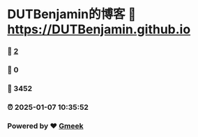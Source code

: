 # DUTBenjamin的博客 :link: https://DUTBenjamin.github.io 
### :page_facing_up: [2](https://DUTBenjamin.github.io/tag.html) 
### :speech_balloon: 0 
### :hibiscus: 3452 
### :alarm_clock: 2025-01-07 10:35:52 
### Powered by :heart: [Gmeek](https://github.com/Meekdai/Gmeek)
